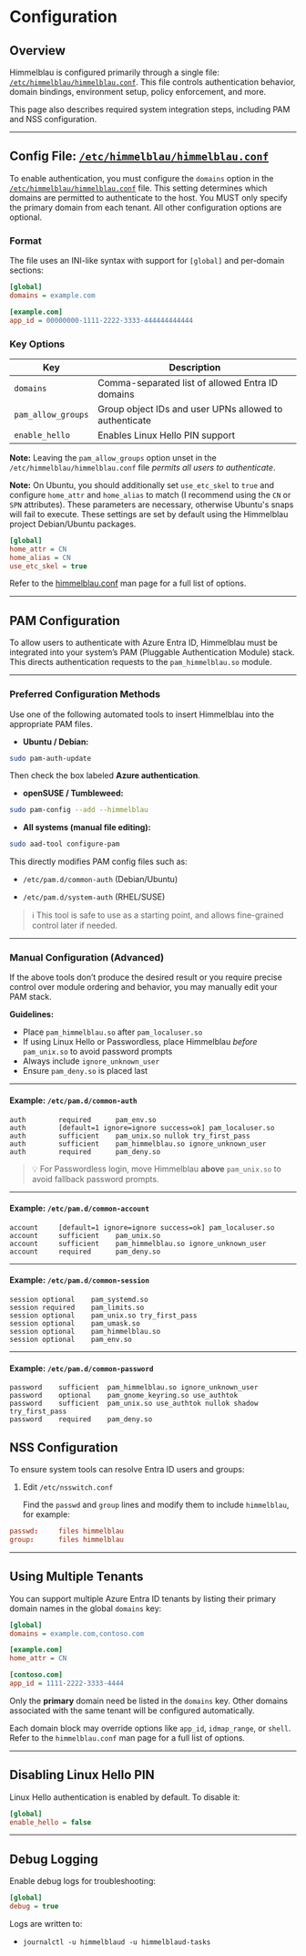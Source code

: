 # Configuration

## Overview

Himmelblau is configured primarily through a single file: [`/etc/himmelblau/himmelblau.conf`](reference/himmelblau-conf.md). This file controls authentication behavior, domain bindings, environment setup, policy enforcement, and more.

This page also describes required system integration steps, including PAM and NSS configuration.

---

## Config File: [`/etc/himmelblau/himmelblau.conf`](reference/himmelblau-conf.md)

To enable authentication, you must configure the `domains` option in the [`/etc/himmelblau/himmelblau.conf`](reference/himmelblau-conf.md) file. This setting determines which domains are permitted to authenticate to the host. You MUST only specify the primary domain from each tenant.
All other configuration options are optional.

### Format

The file uses an INI-like syntax with support for `[global]` and per-domain sections:

```ini
[global]
domains = example.com

[example.com]
app_id = 00000000-1111-2222-3333-444444444444
```

### Key Options

| Key                   | Description|
| --------------------- | ------------------------------------------------------------- |
| `domains`		        | Comma-separated list of allowed Entra ID domains				|
| `pam_allow_groups`    | Group object IDs and user UPNs allowed to authenticate        |
| `enable_hello`        | Enables Linux Hello PIN support                               |

**Note:** Leaving the `pam_allow_groups` option unset in the `/etc/himmelblau/himmelblau.conf` file _permits all users to authenticate_.

**Note:** On Ubuntu, you should additionally set `use_etc_skel` to `true` and configure `home_attr` and `home_alias` to match (I recommend using the `CN` or `SPN` attributes). These parameters are necessary, otherwise Ubuntu's snaps will fail to execute. These settings are set by default using the Himmelblau project Debian/Ubuntu packages.

```ini
[global]
home_attr = CN
home_alias = CN
use_etc_skel = true
```

Refer to the [himmelblau.conf](reference/himmelblau-conf.md) man page for a full list of options.

---

## PAM Configuration

To allow users to authenticate with Azure Entra ID, Himmelblau must be integrated into your system’s PAM (Pluggable Authentication Module) stack. This directs authentication requests to the `pam_himmelblau.so` module.

---

### Preferred Configuration Methods

Use one of the following automated tools to insert Himmelblau into the appropriate PAM files.

* **Ubuntu / Debian:**

```bash
sudo pam-auth-update
```

  Then check the box labeled **Azure authentication**.

* **openSUSE / Tumbleweed:**

```bash
sudo pam-config --add --himmelblau
```

* **All systems (manual file editing):**

```bash
sudo aad-tool configure-pam
```

This directly modifies PAM config files such as:

* `/etc/pam.d/common-auth` (Debian/Ubuntu)

* `/etc/pam.d/system-auth` (RHEL/SUSE)

> ℹ️ This tool is safe to use as a starting point, and allows fine-grained control later if needed.

---

### Manual Configuration (Advanced)

If the above tools don’t produce the desired result or you require precise control over module ordering and behavior, you may manually edit your PAM stack.

**Guidelines:**

* Place `pam_himmelblau.so` after `pam_localuser.so`
* If using Linux Hello or Passwordless, place Himmelblau *before* `pam_unix.so` to avoid password prompts
* Always include `ignore_unknown_user`
* Ensure `pam_deny.so` is placed last

---

#### Example: `/etc/pam.d/common-auth`

```pam
auth        required      pam_env.so
auth        [default=1 ignore=ignore success=ok] pam_localuser.so
auth        sufficient    pam_unix.so nullok try_first_pass
auth        sufficient    pam_himmelblau.so ignore_unknown_user
auth        required      pam_deny.so
```

> 💡 For Passwordless login, move Himmelblau **above** `pam_unix.so` to avoid fallback password prompts.

---

#### Example: `/etc/pam.d/common-account`

```pam
account     [default=1 ignore=ignore success=ok] pam_localuser.so
account     sufficient    pam_unix.so
account     sufficient    pam_himmelblau.so ignore_unknown_user
account     required      pam_deny.so
```

---

#### Example: `/etc/pam.d/common-session`

```pam
session optional    pam_systemd.so
session required    pam_limits.so
session optional    pam_unix.so try_first_pass
session optional    pam_umask.so 
session optional    pam_himmelblau.so
session optional    pam_env.so
```

---

#### Example: `/etc/pam.d/common-password`

```pam
password    sufficient  pam_himmelblau.so ignore_unknown_user
password    optional    pam_gnome_keyring.so use_authtok
password    sufficient  pam_unix.so use_authtok nullok shadow try_first_pass
password    required    pam_deny.so
```

## NSS Configuration

To ensure system tools can resolve Entra ID users and groups:

1. Edit `/etc/nsswitch.conf`

	Find the `passwd` and `group` lines and modify them to include `himmelblau`, for example:

```conf
passwd:     files himmelblau
group:      files himmelblau
```

---

## Using Multiple Tenants

You can support multiple Azure Entra ID tenants by listing their primary domain names in the global `domains` key:

```ini
[global]
domains = example.com,contoso.com

[example.com]
home_attr = CN

[contoso.com]
app_id = 1111-2222-3333-4444
```

Only the **primary** domain need be listed in the `domains` key. Other domains associated with the same tenant will be configured automatically.

Each domain block may override options like `app_id`, `idmap_range`, or `shell`. Refer to the `himmelblau.conf` man page for a full list of options.

---

## Disabling Linux Hello PIN

Linux Hello authentication is enabled by default. To disable it:

```ini
[global]
enable_hello = false
```

---

## Debug Logging

Enable debug logs for troubleshooting:

```ini
[global]
debug = true
```

Logs are written to:

* `journalctl -u himmelblaud -u himmelblaud-tasks`
